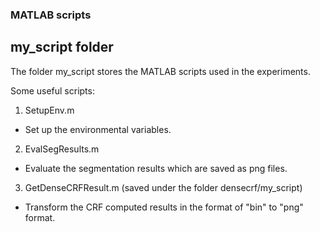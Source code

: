 ### MATLAB scripts

## my_script folder

The folder my_script stores the MATLAB scripts used in the experiments.

Some useful scripts:

1. SetupEnv.m
  * Set up the environmental variables.
2. EvalSegResults.m
  * Evaluate the segmentation results which are saved as png files.
3. GetDenseCRFResult.m (saved under the folder densecrf/my_script)
  * Transform the CRF computed results in the format of "bin" to "png" format.
  
